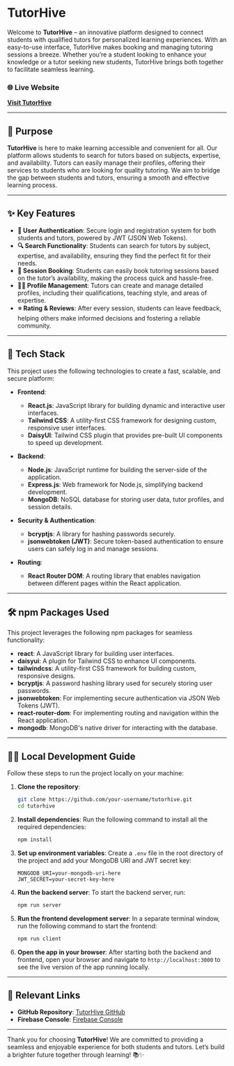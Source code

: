 # TutorHive

Welcome to **TutorHive** – an innovative platform designed to connect students with qualified tutors for personalized learning experiences. With an easy-to-use interface, TutorHive makes booking and managing tutoring sessions a breeze. Whether you’re a student looking to enhance your knowledge or a tutor seeking new students, TutorHive brings both together to facilitate seamless learning.

### 🌐 Live Website
[**Visit TutorHive**](https://tutorhive-e3caf.web.app/)

---

## 🚀 Purpose

**TutorHive** is here to make learning accessible and convenient for all. Our platform allows students to search for tutors based on subjects, expertise, and availability. Tutors can easily manage their profiles, offering their services to students who are looking for quality tutoring. We aim to bridge the gap between students and tutors, ensuring a smooth and effective learning process.

---

## ✨ Key Features

- **🔐 User Authentication**: Secure login and registration system for both students and tutors, powered by JWT (JSON Web Tokens).
- **🔍 Search Functionality**: Students can search for tutors by subject, expertise, and availability, ensuring they find the perfect fit for their needs.
- **📅 Session Booking**: Students can easily book tutoring sessions based on the tutor’s availability, making the process quick and hassle-free.
- **👨‍🏫 Profile Management**: Tutors can create and manage detailed profiles, including their qualifications, teaching style, and areas of expertise.
- **⭐ Rating & Reviews**: After every session, students can leave feedback, helping others make informed decisions and fostering a reliable community.

---

## 🔧 Tech Stack

This project uses the following technologies to create a fast, scalable, and secure platform:

- **Frontend**: 
  - **React.js**: JavaScript library for building dynamic and interactive user interfaces.
  - **Tailwind CSS**: A utility-first CSS framework for designing custom, responsive user interfaces.
  - **DaisyUI**: Tailwind CSS plugin that provides pre-built UI components to speed up development.

- **Backend**: 
  - **Node.js**: JavaScript runtime for building the server-side of the application.
  - **Express.js**: Web framework for Node.js, simplifying backend development.
  - **MongoDB**: NoSQL database for storing user data, tutor profiles, and session details.
  
- **Security & Authentication**: 
  - **bcryptjs**: A library for hashing passwords securely.
  - **jsonwebtoken (JWT)**: Secure token-based authentication to ensure users can safely log in and manage sessions.

- **Routing**:
  - **React Router DOM**: A routing library that enables navigation between different pages within the React application.

---

## 🛠️ npm Packages Used

This project leverages the following npm packages for seamless functionality:

- **react**: A JavaScript library for building user interfaces.
- **daisyui**: A plugin for Tailwind CSS to enhance UI components.
- **tailwindcss**: A utility-first CSS framework for building custom, responsive designs.
- **bcryptjs**: A password hashing library used for securely storing user passwords.
- **jsonwebtoken**: For implementing secure authentication via JSON Web Tokens (JWT).
- **react-router-dom**: For implementing routing and navigation within the React application.
- **mongodb**: MongoDB's native driver for interacting with the database.

---

## 🏃‍♂️ Local Development Guide

Follow these steps to run the project locally on your machine:

1. **Clone the repository**:
    ```bash
    git clone https://github.com/your-username/tutorhive.git
    cd tutorhive
    ```

2. **Install dependencies**:
    Run the following command to install all the required dependencies:
    ```bash
    npm install
    ```

3. **Set up environment variables**:
    Create a `.env` file in the root directory of the project and add your MongoDB URI and JWT secret key:
    ```
    MONGODB_URI=your-mongodb-uri-here
    JWT_SECRET=your-secret-key-here
    ```

4. **Run the backend server**:
    To start the backend server, run:
    ```bash
    npm run server
    ```

5. **Run the frontend development server**:
    In a separate terminal window, run the following command to start the frontend:
    ```bash
    npm run client
    ```

6. **Open the app in your browser**:
    After starting both the backend and frontend, open your browser and navigate to `http://localhost:3000` to see the live version of the app running locally.

---

## 📌 Relevant Links

- **GitHub Repository**: [TutorHive GitHub](https://github.com/saikat1076/TutorHive-Client)
- **Firebase Console**: [Firebase Console](https://console.firebase.google.com/)

---

Thank you for choosing **TutorHive**! We are committed to providing a seamless and enjoyable experience for both students and tutors. Let’s build a brighter future together through learning! 📚✨
